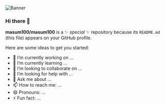 ![Banner](/assets/bg.png)

<p align="center">
  <!-- <img src="https://i.imgur.com/mZ3k4LK.gif" width=655 height=517 alt="" />  -->


### Hi there 👋


**masum100/masum100** is a ✨ _special_ ✨ repository because its `README.md` (this file) appears on your GitHub profile.

Here are some ideas to get you started:

- 🔭 I’m currently working on ...
- 🌱 I’m currently learning ...
- 👯 I’m looking to collaborate on ...
- 🤔 I’m looking for help with ...
- 💬 Ask me about ...
- 📫 How to reach me: ...
- 😄 Pronouns: ...
- ⚡ Fun fact: ...

